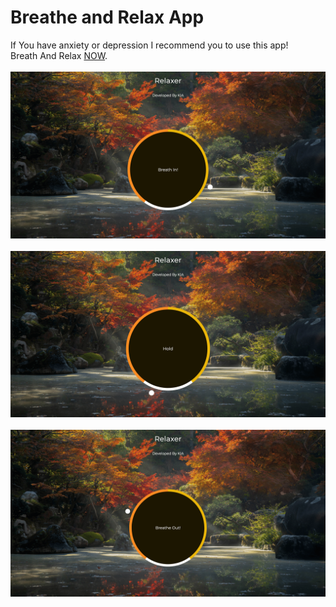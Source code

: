 # Breathe and Relax App
If You have anxiety or depression I recommend you to use this app!<br/>
Breath And Relax [NOW](https://mohammadkiaei.github.io/Breathe-and-relax-app/).
<br/>
<br/>
![Breath](https://github.com/mohammadkiaei/Breathe-and-relax-app/blob/master/img/relaxer-breath.png)
<br/>
<br/>
![Hold](https://github.com/mohammadkiaei/Breathe-and-relax-app/blob/master/img/relaxer-hold.png)
<br/>
<br/>
![Breath Out](https://github.com/mohammadkiaei/Breathe-and-relax-app/blob/master/img/relaxer-out.png)
<br/>
